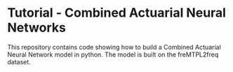 # Tutorial - Combined Actuarial Neural Networks
This repository contains code showing how to build a Combined Actuarial Neural Network model in python.
The model is built on the freMTPL2freq dataset.
